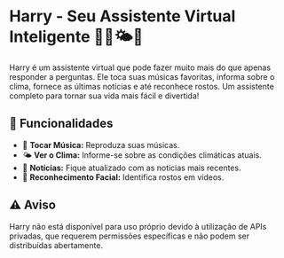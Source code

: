 # Harry - Seu Assistente Virtual Inteligente 🤖🎵🌤️📰

Harry é um assistente virtual que pode fazer muito mais do que apenas responder a perguntas. Ele toca suas músicas favoritas, informa sobre o clima, fornece as últimas notícias e até reconhece rostos. Um assistente completo para tornar sua vida mais fácil e divertida!

## 🚀 Funcionalidades
- 🎵 **Tocar Música:** Reproduza suas músicas.
- 🌤️ **Ver o Clima:** Informe-se sobre as condições climáticas atuais.
- 📰 **Notícias:** Fique atualizado com as notícias mais recentes.
- 📸 **Reconhecimento Facial:** Identifica rostos em vídeos.

## ⚠️ Aviso
Harry não está disponível para uso próprio devido à utilização de APIs privadas, que requerem permissões específicas e não podem ser distribuídas abertamente.
